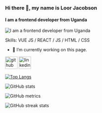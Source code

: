 ### Hi there 👋, my name is Loor Jacobson
#### I am a frontend developer from Uganda
![I am a frontend developer from Uganda](https://arturssmirnovs.github.io/github-profile-readme-generator/images/banner.png)


Skills: VUE JS / REACT / JS / HTML / CSS

- 🔭 I’m currently working on this page. 


[<img src='https://cdn.jsdelivr.net/npm/simple-icons@3.0.1/icons/github.svg' alt='github' height='40'>](https://github.com/Loorinho)  [<img src='https://cdn.jsdelivr.net/npm/simple-icons@3.0.1/icons/linkedin.svg' alt='linkedin' height='40'>](https://www.linkedin.com/in/https://www.linkedin.com/in/loorjacobson//)  

[![Top Langs](https://github-readme-stats.vercel.app/api/top-langs/?username=Loorinho)](https://github.com/anuraghazra/github-readme-stats)

![GitHub stats](https://github-readme-stats.vercel.app/api?username=Loorinho&show_icons=true&count_private=true)  



![GitHub metrics](https://metrics.lecoq.io/Loorinho)  

![GitHub streak stats](https://streak-stats.demolab.com/?user=Loorinho)  

